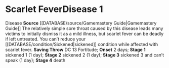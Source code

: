 ﻿---
id: '2'
level: '1'
name: Scarlet Fever
onset: 2 days
rarity: Common
rus_type_level: null
saving_throw: DC 13 Fortitude
school: null
source: '[[DATABASE/source/Gamemastery Guide|Gamemastery Guide]]'
stage: "Stage 1: sickened 1 (1 day)Stage 2: sickened 2 (1 day)Stage 3: sickened 3\
  \ and can\u2019t speak (1 day)Stage 4: death"
trait:
- '[[DATABASE/trait/Disease|Disease]]'
type: Disease

---
# Scarlet Fever<span class="item-type">Disease 1</span>

<span class="item-trait">Disease</span>
**Source** [[DATABASE/source/Gamemastery Guide|Gamemastery Guide]]
The relatively simple sore throat caused by this disease leads many victims to initially dismiss it as a mild illness, but scarlet fever can be deadly if left untreated. You can’t reduce your [[DATABASE/condition/Sickened|sickened]] condition while affected with scarlet fever.
**Saving Throw** DC 13 Fortitude; **Onset** 2 days; **Stage 1** sickened 1 (1 day); **Stage 2** sickened 2 (1 day); **Stage 3** sickened 3 and can’t speak (1 day); **Stage 4** death